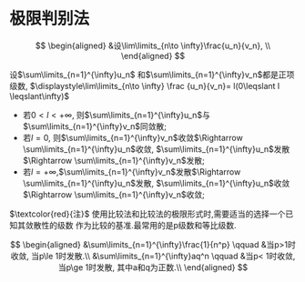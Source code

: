 # 极限判别法

$$
\begin{aligned}
	&设\lim\limits_{n\to \infty}\frac{u_n}{v_n}, \\
\end{aligned}
$$

设$\sum\limits_{n=1}^{\infty}u_n$ 和$\sum\limits_{n=1}^{\infty}v_n$都是正项级数, $\displaystyle\lim\limits_{n\to \infty} \frac {u_n}{v_n}= l(0\leqslant l \leqslant\infty)$

- 若$0< l< +\infty$, 则$\sum\limits_{n=1}^{\infty}u_n$与$\sum\limits_{n=1}^{\infty}v_n$同敛散;
- 若$l=0$, 则$\sum\limits_{n=1}^{\infty}v_n$收敛$\Rightarrow \sum\limits_{n=1}^{\infty}u_n$收敛, $\sum\limits_{n=1}^{\infty}u_n$发散$\Rightarrow \sum\limits_{n=1}^{\infty}v_n$发散;
- 若$l=+\infty$,$\sum\limits_{n=1}^{\infty}v_n$发散$\Rightarrow \sum\limits_{n=1}^{\infty}u_n$发散, $\sum\limits_{n=1}^{\infty}u_n$收敛$\Rightarrow \sum\limits_{n=1}^{\infty}v_n$收敛;

$\textcolor{red}{注}$ 使用比较法和比较法的极限形式时,需要适当的选择一个已知其敛散性的级数 作为比较的基准.最常用的是p级数和等比级数.

$$
\begin{aligned}
	&\sum\limits_{n=1}^{\infty}\frac{1}{n^p} \qquad &当p>1时收敛, 当p\le 1时发散.\\
	&\sum\limits_{n=1}^{\infty}aq^n \qquad &当p< 1时收敛, 当p\ge 1时发散, 其中a和q为正数.\\
\end{aligned}
$$
